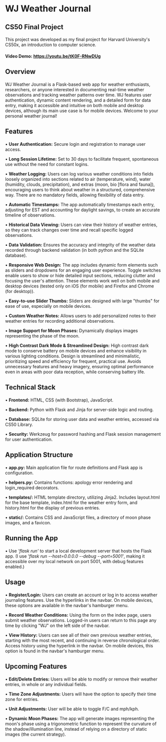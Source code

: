 # WJ Weather Journal

## CS50 Final Project
####
This project was developed as my final project for Harvard University's CS50x, an introduction to computer science.

#### Video Demo:  https://youtu.be/tK0F-RNwDUg

## Overview
####
WJ Weather Journal is a Flask-based web app for weather enthusiasts, researchers, or anyone interested in documenting real-time weather observations and tracking weather patterns over time. WJ features user authentication, dynamic content rendering, and a detailed form for data entry, making it accessible and intuitive on both mobile and desktop devices, although its main use case is for mobile devices. Welcome to your personal weather journal!

## Features
####
• **User Authentication:** Secure login and registration to manage user access.

• **Long Session Lifetime:** Set to 30 days to facilitate frequent, spontaneous use without the need for constant logins.

• **Weather Logging:** Users can log various weather conditions into fields loosely organized into sections related to air (temperature, wind), water (humidity, clouds, precipitation), and extras (moon, bio [flora and fauna]), encouraging users to think about weather in a structured, comprehensive way. There are no mandatory fields, allowing flexibility of data entry.

• **Automatic Timestamps:** The app automatically timestamps each entry, adjusting for EST and accounting for daylight savings, to create an accurate timeline of observations.

• **Historical Data Viewing:** Users can view their history of weather entries, so they can track changes over time and recall specific logged observations.

• **Data Validation:** Ensures the accuracy and integrity of the weather data recorded through backend validation (in both python and the SQLite database).

• **Responsive Web Design:** The app includes dynamic form elements such as sliders and dropdowns for an engaging user experience. Toggle switches enable users to show or hide detailed input sections, reducing clutter and focusing the user's attention. These elements work well on both mobile and desktop devices (tested only on iOS (for mobile) and Firefox and Chrome (for desktop)).

• **Easy-to-use Slider Thumbs:** Sliders are designed with large "thumbs" for ease of use, especially on mobile devices.

• **Custom Weather Notes:** Allows users to add personalized notes to their weather entries for recording additional observations.

• **Image Support for Moon Phases:** Dynamically displays images representing the phase of the moon.

• **High Contrast Dark Mode & Streamlined Design:** High contrast dark mode to conserve battery on mobile devices and enhance visibility in various lighting conditions. Design is streamlined and minimalistic, prioritizing speed and efficiency for frequent, practical use. Avoids unnecessary features and heavy imagery, ensuring optimal performance even in areas with poor data reception, while conserving battery life.

## Technical Stack
####
• **Frontend:** HTML, CSS (with Bootstrap), JavaScript.

• **Backend:** Python with Flask and Jinja for server-side logic and routing.

• **Database:** SQLite for storing user data and weather entries, accessed via CS50 Library.

• **Security:** Werkzeug for password hashing and Flask session management for user authentication.

## Application Structure
####
• **app.py:** Main application file for route definitions and Flask app is configuration.

• **helpers.py:** Contains functions: apology error rendering and login_required decorators.

• **templates/:** HTML template directory, utilizing Jinja2. Includes layout.html for the base template, index.html for the weather entry form, and history.html for the display of previous entries.

• **static/:** Contains CSS and JavaScript files, a directory of moon phase images, and a favicon.

## Running the App
####
• Use *'flask run'* to start a local development server that hosts the Flask app. (I use *'flask run --host=0.0.0.0 --debug --port=5001'*, making it accessible over my local network on port 5001, with debug features enabled.)

## Usage
####
• **Register/Login:** Users can create an account or log in to access weather journaling features. Use the hyperlinks in the navbar. On mobile devices, these options are available in the navbar's hamburger menu.

• **Record Weather Conditions:** Using the form on the index page, users submit weather observations. Logged-in users can return to this page any time by clicking "WJ" on the left side of the navbar.

• **View History:** Users can see all of their own previous weather entries, starting with the most recent, and continuing in reverse chronological order. Access history using the hyperlink in the navbar. On mobile devices, this option is found in the navbar's hamburger menu.

## Upcoming Features
####
• **Edit/Delete Entries:** Users will be able to modify or remove their weather entries, in whole or any individual fields.

• **Time Zone Adjustments:** Users will have the option to specify their time zone for entries.

• **Unit Adjustments:** User will be able to toggle F/C and mph/kph.

• **Dynamic Moon Phases:** The app will generate images representing the moon's phase using a trigonometric function to represent the curvature of the shadow/illumination line, instead of relying on a directory of static images (the current strategy).